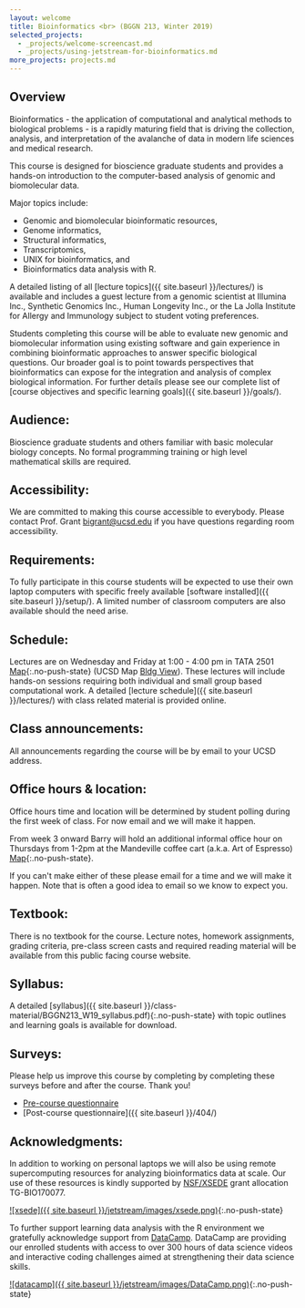 ```yaml
---
layout: welcome
title: Bioinformatics <br> (BGGN 213, Winter 2019)
selected_projects:
  - _projects/welcome-screencast.md
  - _projects/using-jetstream-for-bioinformatics.md
more_projects: projects.md
---
```


## Overview
Bioinformatics - the application of computational and analytical methods to biological problems - is a rapidly maturing field that is driving the collection, analysis, and interpretation of the avalanche of data in modern life sciences and medical research.  

This course is designed for bioscience graduate students and provides a hands-on introduction to the computer-based analysis of genomic and biomolecular data.

Major topics include: 
- Genomic and biomolecular bioinformatic resources,  
- Genome informatics, 
- Structural informatics,  
- Transcriptomics,
- UNIX for bioinformatics, and 
- Bioinformatics data analysis with R.  

A detailed listing of all [lecture topics]({{ site.baseurl }}/lectures/) is available and includes a guest lecture from a genomic scientist at Illumina Inc., Synthetic Genomics Inc., Human Longevity Inc., or the La Jolla Institute for Allergy and Immunology subject to student voting preferences. 


Students completing this course will be able to evaluate new genomic and biomolecular information using existing software and gain experience in combining bioinformatic approaches to answer specific biological questions. Our broader goal is to point towards perspectives that bioinformatics can expose for the integration and analysis of complex biological information. For further details please see our complete list of [course objectives and specific learning goals]({{ site.baseurl }}/goals/).  

## Audience: 
Bioscience graduate students and others familiar with basic molecular biology concepts. No formal programming training or high level mathematical skills are required.  

## Accessibility:  
We are committed to making this course accessible to everybody. Please contact Prof. Grant <bigrant@ucsd.edu> if you have questions regarding room accessibility.  

## Requirements: 
To fully participate in this course students will be expected to use their own laptop computers with specific freely available [software installed]({{ site.baseurl }}/setup/). A limited number of classroom computers are also available should the need arise.    

## Schedule:  
Lectures are on Wednesday and Friday at 1:00 - 4:00 pm in TATA 2501 [Map](https://goo.gl/maps/Cd8z9Zexx6q){:.no-push-state} (UCSD Map [Bldg View](https://maps.ucsd.edu/map/?id=1005#!m/359878)).  These lectures will include hands-on sessions requiring both individual and small group based computational work. A detailed [lecture schedule]({{ site.baseurl }}/lectures/) with class related material is provided online.  

## Class announcements:  
All announcements regarding the course will be by email to your UCSD address.  

## Office hours & location:  
Office hours time and location will be determined by student polling during the first week of class. For now email and we will make it happen.          

From week 3 onward Barry will hold an additional informal office hour on Thursdays from 1-2pm at the Mandeville coffee cart (a.k.a. Art of Espresso) [Map](https://goo.gl/maps/ZecfgoF8qas){:.no-push-state}.  

If you can't make either of these please email for a time and we will make it happen. Note that is often a good idea to email so we know to expect you.    

## Textbook:  
There is no textbook for the course. Lecture notes, homework assignments, grading criteria, pre-class screen casts and required reading material will be available from this public facing course website.  

## Syllabus:  
A detailed [syllabus]({{ site.baseurl }}/class-material/BGGN213_W19_syllabus.pdf){:.no-push-state} with topic outlines and learning goals is available for download.

## Surveys:
Please help us improve this course by completing by completing these surveys before and after the course. Thank you!
* [Pre-course questionnaire](https://goo.gl/forms/DeYGTu2hpekLHm622)  
* [Post-course questionnaire]({{ site.baseurl }}/404/)  

## Acknowledgments:
In addition to working on personal laptops we will also be using remote supercomputing resources for analyzing bioinformatics data at scale. Our use of these resources is kindly supported by [NSF/XSEDE](https://www.xsede.org/) grant allocation TG-BIO170077.  

[![xsede]({{ site.baseurl }}/jetstream/images/xsede.png)](https://jetstream-cloud.org/){:.no-push-state}  

To further support learning data analysis with the R environment we gratefully acknowledge support from [DataCamp](https://www.datacamp.com/). DataCamp are providing our enrolled students with access to over 300 hours of data science videos and interactive coding challenges aimed at strengthening their data science skills.  

[![datacamp]({{ site.baseurl }}/jetstream/images/DataCamp.png)](https://www.datacamp.com/groups/foundations-of-bioinformatics-bggn-213){:.no-push-state}  

